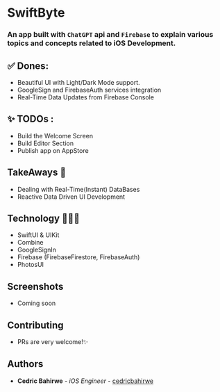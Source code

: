 # SwiftByte

### An app built with `ChatGPT` api and `Firebase` to explain various topics and concepts related to iOS Development.
<!-- Download it on [AppStore](https://apps.apple.com/ke/app/dial-it/id1591756747). -->


## ✅ Dones:
* Beautiful UI with Light/Dark Mode support.
* GoogleSign and FirebaseAuth services integration
* Real-Time Data Updates from Firebase Console

## ✨ TODOs :

- Build the Welcome Screen
- Build Editor Section
- Publish app on AppStore


## TakeAways 🚀

- Dealing with Real-Time(Instant) DataBases
- Reactive Data Driven UI Development

## Technology 🧑🏽‍💻 
- SwiftUI & UIKit
- Combine
- GoogleSignIn
- Firebase (FirebaseFirestore, FirebaseAuth)
- PhotosUI

## Screenshots

- Coming soon

## Contributing

- PRs are very welcome!✨

## Authors

* **Cedric Bahirwe** - *iOS Engineer* - [cedricbahirwe](https://github.com/cedricbahirwe)
